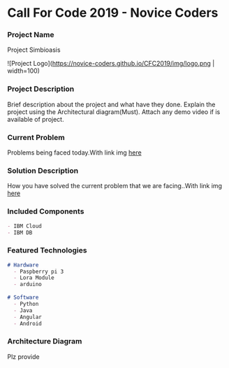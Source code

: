 # Call For Code 2019 - Novice Coders

### Project Name

Project Simbioasis

![Project Logo](https://novice-coders.github.io/CFC2019/img/logo.png | width=100)

### Project Description

Brief description about the project and what have they done. Explain the project using the Architectural diagram(Must). Attach any demo video if is available of project.

### Current Problem

Problems being faced today.With link img [here](https://github.com/novice-coders/CFC2019/edit/master/README.md)

### Solution Description

How you have solved the current problem that we are facing..With link img [here](https://github.com/novice-coders/CFC2019/edit/master/README.md)

### Included Components

```markdown
- IBM Cloud
- IBM DB
```

### Featured Technologies

```markdown
# Hardware 
  - Paspberry pi 3
  - Lora Module
  - arduino
  
# Software
  - Python
  - Java
  - Angular
  - Android
```

### Architecture Diagram

Plz provide
